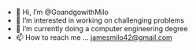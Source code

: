 - 👋 Hi, I’m @GoandgowithMilo
- 👀 I’m interested in working on challenging problems
- 🌱 I’m currently doing a computer engineering degree
- 📫 How to reach me ... jamesmilo42@gmail.com

<!---
GoandgowithMilo/GoandgowithMilo is a ✨ special ✨ repository because its `README.md` (this file) appears on your GitHub profile.
You can click the Preview link to take a look at your changes.
--->
